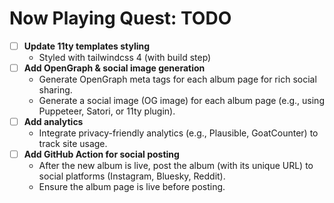 # Now Playing Quest: TODO

- [ ] **Update 11ty templates styling**
  - Styled with tailwindcss 4 (with build step)
- [ ] **Add OpenGraph & social image generation**
  - Generate OpenGraph meta tags for each album page for rich social sharing.
  - Generate a social image (OG image) for each album page (e.g., using Puppeteer, Satori, or 11ty plugin).
- [ ] **Add analytics**
  - Integrate privacy-friendly analytics (e.g., Plausible, GoatCounter) to track site usage.
- [ ] **Add GitHub Action for social posting**
  - After the new album is live, post the album (with its unique URL) to social platforms (Instagram, Bluesky, Reddit).
  - Ensure the album page is live before posting.
